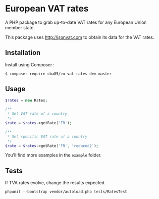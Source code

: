 # European VAT rates

A PHP package to grab up-to-date VAT rates for any European Union member state. 

This package uses http://jsonvat.com to obtain its data for the VAT rates.

## Installation

Install using Composer :

```
$ composer require cba85/eu-vat-rates dev-master
```

## Usage

```php
$rates = new Rates;

/**
 * Get VAT rate of a country
 */
$rate = $rates->getRate('FR');

/**
 * Get specific VAT rate of a country
 */
$rate = $rates->getRate('FR', 'reduced2');
```

You'll find more examples in the ``example`` folder.

## Tests

If TVA rates evolve, change the results expected.

```
phpunit --bootstrap vendor/autoload.php tests/RatesTest
```